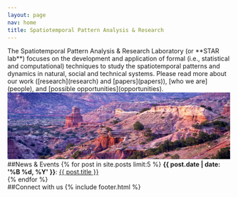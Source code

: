 ```yaml
---
layout: page
nav: home
title: Spatiotemporal Pattern Analysis & Research
---
```


<div class="row">
<div class="col-md-7 lead" markdown="1">
The Spatiotemporal Pattern Analysis & Research Laboratory (or **STAR lab**)
focuses on the development and application of formal (i.e., statistical and
computational) techniques to study the spatiotemporal patterns and dynamics
in natural, social and technical systems. Please read more about our work
([research](research) and [papers](papers)), [who we
are](people), and [possible opportunities](opportunities).  

</div>

<div class="col-md-5" markdown="1">
<div> <img src="/resources/showroom/lighthouse.jpg" width="500"
height="150" title="test"> </div>
</div>

</div>

<div class="row">
<div class="col-md-7 " markdown="1">
##News & Events
 {% for post in site.posts limit:5 %}
  <b>{{ post.date | date: '%B %d, %Y' }}</b>: <a href="{{ post.url }}">{{ post.title }}</a><br />
  {% endfor %}
</div>

<div class="col-md-5" markdown="1">
##Connect with us 
{% include footer.html %}
</div>

</div>



<!-- image carousel test -->
<!--
<div class="row">
<div class="col-md-2"> </div>
<div class="col-md-5">
 <div class="showroom">
<div> <img class="img-responsive" src="/resources/showroom/twitter.png"
width="600" height="400"> </div>
<div><img class="img-responsive" src="/resources/showroom/trees.png"
width="600" height="400"></div>
<div><img class="img-responsive" src="/resources/showroom/geography.png"
width="600" height="400"></div>
  </div>
</div>
<div class="col-md-2"></div>
</div>
<script type="text/javascript">
$(document).ready(function(){
  $('.showroom').slick({
        dots: true,
	autoplay:true,
	speed:500
  });
});
</script>
-->

<!--
<div class="pure-u-1-2 graphlet d3"></div>
<script src="/resources/js/index-graph.js"></script>
-->
